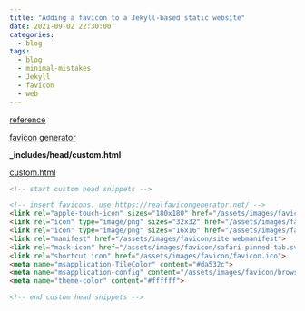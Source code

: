 ```yaml
---
title: "Adding a favicon to a Jekyll-based static website"
date: 2021-09-02 22:30:00
categories:
  - blog
tags:
  - blog
  - minimal-mistakes
  - Jekyll
  - favicon
  - web
---
```


[reference](https://ptc-it.de/add-favicon-to-mm-jekyll-site/)

[favicon generator](https://realfavicongenerator.net/)

**_includes/head/custom.html**

[custom.html](https://github.com/onlykzy/onlykzy.github.io/blob/master/_includes/head/custom.html)

```html
<!-- start custom head snippets -->

<!-- insert favicons. use https://realfavicongenerator.net/ -->
<link rel="apple-touch-icon" sizes="180x180" href="/assets/images/favicon/apple-touch-icon.png">
<link rel="icon" type="image/png" sizes="32x32" href="/assets/images/favicon/favicon-32x32.png">
<link rel="icon" type="image/png" sizes="16x16" href="/assets/images/favicon/favicon-16x16.png">
<link rel="manifest" href="/assets/images/favicon/site.webmanifest">
<link rel="mask-icon" href="/assets/images/favicon/safari-pinned-tab.svg" color="#5bbad5">
<link rel="shortcut icon" href="/assets/images/favicon/favicon.ico">
<meta name="msapplication-TileColor" content="#da532c">
<meta name="msapplication-config" content="/assets/images/favicon/browserconfig.xml">
<meta name="theme-color" content="#ffffff">

<!-- end custom head snippets -->
```

